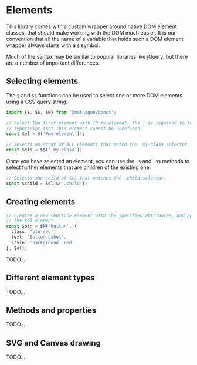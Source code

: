 # Elements

This library comes with a custom wrapper around native DOM element classes, that should make
working with the DOM much easier. It is our convention that all the name of a variable that holds
such a DOM element wrapper always starts with a `$` symbol.

Much of the syntax may be similar to popular libraries like jQuery, but there are a number of
important differences.

## Selecting elements

The `$` and `$$` functions can be used to select one or more DOM elements using a CSS query string:

```ts
import {$, $$, $N} from '@mathigon/boost';

// Select the first element with ID my-element. The ! is required to tell
// Typescript that this element cannot be undefined.
const $el = $('#my-element')!;

// Selects an array of ALL elements that match the .my-class selector.
const $els = $$('.my-class');
````

Once you have selected an element, you can use the `.$` and `.$$` methods to select further elements
that are children of the existing one:

```ts
// Selects one child of $el that matches the .child selector.
const $child = $el.$('.child');
```

## Creating elements

```ts
// Creates a new <button> element with the specified attributes, and appends it to
// the $el element.
const $btn = $N('button', {
  class: 'btn-red',
  text: 'Button Label',
  style: 'background: red'
}, $el);
```

TODO…

## Different element types

TODO…

## Methods and properties

TODO…

## SVG and Canvas drawing

TODO…
